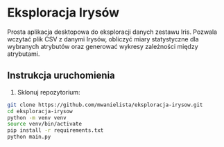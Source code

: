 # Eksploracja Irysów

Prosta aplikacja desktopowa do eksploracji danych zestawu Iris. Pozwala wczytać plik CSV z danymi Irysów, obliczyć miary statystyczne dla wybranych atrybutów oraz generować wykresy zależności między atrybutami.

## Instrukcja uruchomienia

1. Sklonuj repozytorium:

```bash
git clone https://github.com/mwanielista/eksploracja-irysow.git
cd eksploracja-irysow
python -m venv venv
source venv/bin/activate
pip install -r requirements.txt
python main.py
```
